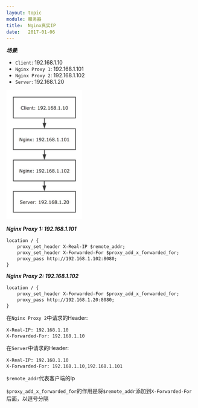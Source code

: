 ```yaml
---
layout: topic
module: 服务器
title:  Nginx真实IP
date:   2017-01-06
---
```


***场景***:

* `Client`: 192.168.1.10
* `Nginx Proxy 1`: 192.168.1.101
* `Nginx Proxy 2`: 192.168.1.102
* `Server`: 192.168.1.20

<img src="/images/topic/server/nginx-real-ip.png" style="width: 200px" title="Nginx真实IP" />

***Nginx Proxy 1: 192.168.1.101***

```nginx
location / {
    proxy_set_header X-Real-IP $remote_addr;
    proxy_set_header X-Forwarded-For $proxy_add_x_forwarded_for;
    proxy_pass http://192.168.1.102:8080;
}
```

***Nginx Proxy 2: 192.168.1.102***

```nginx
location / {
    proxy_set_header X-Forwarded-For $proxy_add_x_forwarded_for;
    proxy_pass http://192.168.1.20:8080;
}
```

在`Nginx Proxy 2`中请求的Header:

```http
X-Real-IP: 192.168.1.10
X-Forwarded-For: 192.168.1.10
```

在`Server`中请求的Header:

```http
X-Real-IP: 192.168.1.10
X-Forwarded-For: 192.168.1.10,192.168.1.101
```

`$remote_addr`代表客户端的ip

`$proxy_add_x_forwarded_for`的作用是将`$remote_addr`添加到`X-Forwarded-For`后面，以逗号分隔
